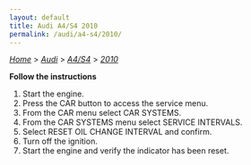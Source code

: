 ```yaml
---
layout: default
title: Audi A4/S4 2010
permalink: /audi/a4-s4/2010/
---
```

[*Home*](/) > [*Audi*](/audi/) > [*A4/S4*](/audi/a4-s4/) > [*2010*](/audi/a4-s4/2010/)

**Follow the instructions**

1. Start the engine.
2. Press the CAR button to access the service menu.
3. From the CAR menu select CAR SYSTEMS.
4. From the CAR SYSTEMS menu select SERVICE INTERVALS.
5. Select RESET OIL CHANGE INTERVAL and confirm.
6. Turn off the ignition.
7. Start the engine and verify the indicator has been reset.